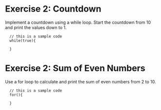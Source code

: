 

# Exercise 2: Countdown
Implement a countdown using a while loop.
Start the countdown from 10 and print the values down to 1.

```
  // this is a sample code
  while(true){
    
  }
```

# Exercise 2: Sum of Even Numbers
Use a for loop to calculate and print the sum of even numbers from 2 to 10.

```
  // this is a sample code
  for(){
  
  }
```
